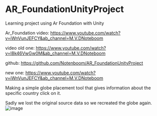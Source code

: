 # AR_FoundationUnityProject
Learning project using Ar Foundation with Unity

Ar_Foundation video: https://www.youtube.com/watch?v=iWnVunJEFCY&ab_channel=M.V.DNoteboom

video old one: https://www.youtube.com/watch?v=l8k46VwGw0M&ab_channel=M.V.DNoteboom

github: https://github.com/Notenboom/AR_FoundationUnityProject

new one: https://www.youtube.com/watch?v=iWnVunJEFCY&ab_channel=M.V.DNoteboom

Making a simple globe placement tool that gives information about the specific country click on it. 

Sadly we lost the original source data so we recreated the globe again. 
![image](https://user-images.githubusercontent.com/32570073/143292658-a513c289-3f02-4ad2-89ad-9b73de4a1dcd.png)
